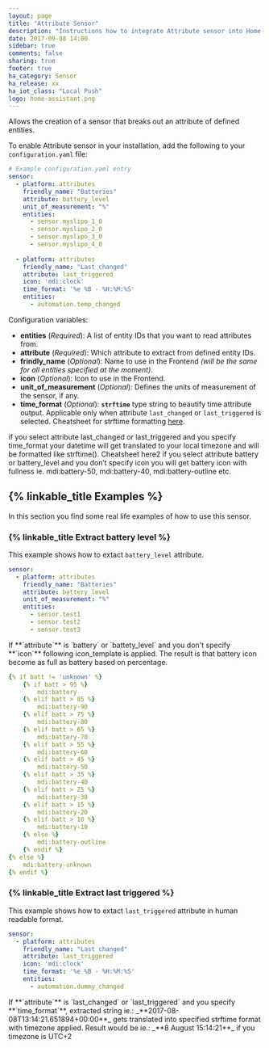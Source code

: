 ```yaml
---
layout: page
title: "Attribute Sensor"
description: "Instructions how to integrate Attribute sensor into Home Assistant."
date: 2017-09-08 14:00
sidebar: true
comments: false
sharing: true
footer: true
ha_category: Sensor
ha_release: xx
ha_iot_class: "Local Push"
logo: home-assistant.png
---
```


Allows the creation of a sensor that breaks out an attribute of defined entities.

To enable Attribute sensor in your installation, add the following to your `configuration.yaml` file:

```yaml
# Example configuration.yaml entry
sensor:  
  - platform: attributes
    friendly_name: "Batteries"
    attribute: battery_level
    unit_of_measurement: "%"
    entities:
      - sensor.myslipo_1_0
      - sensor.myslipo_2_0
      - sensor.myslipo_3_0
      - sensor.myslipo_4_0
      
  - platform: attributes
    friendly_name: "Last changed"
    attribute: last_triggered
    icon: 'mdi:clock'
    time_format: '%e %B - %H:%M:%S'
    entities:
      - automation.temp_changed
```

Configuration variables:

- **entities** (*Required*): A list of entity IDs that you want to read attributes from.
- **attribute** (*Required*): Which attribute to extract from defined entity IDs.
- **frindly_name** (*Optional*): Name to use in the Frontend *(will be the same for all entities specified at the moment)*.
- **icon** (*Optional*): Icon to use in the Frontend.
- **unit_of_measurement** (*Optional*): Defines the units of measurement of the sensor, if any.
- **time_format** (*Optional*): **`strftime`** type string to beautify time attribute output. Applicable only when attribute `last_changed` or `last_triggered` is selected. Cheatsheet for strftime formatting  [here](http://strftime.ninja/).


if you select attribute last_changed or last_triggered and you specify time_format your datetime will get translated to your local timezone and will be formatted like strftime(). Cheatsheet here2
    if you select attribute battery or battery_level and you don’t specify icon you will get battery icon with fullness ie. mdi:battery-50, mdi:battery-40, mdi:battery-outline etc.


## {% linkable_title Examples %}

In this section you find some real life examples of how to use this sensor.

### {% linkable_title Extract battery level %}

This example shows how to extact `battery_level` attribute.

```yaml
sensor:
  - platform: attributes
    friendly_name: "Batteries"
    attribute: battery_level
    unit_of_measurement: "%"
    entities:
      - sensor.test1
      - sensor.test2
      - sensor.test3
```

<p class='note'>
If **`attribute`** is `battery` or `battety_level` and you don't specify **`icon`** following icon_template is applied. The result is that battery icon become as full as battery based on percentage.

```yaml
{% if batt != 'unknown' %}
    {% if batt > 95 %}
        mdi:battery
    {% elif batt > 85 %}
        mdi:battery-90
    {% elif batt > 75 %}
        mdi:battery-80
    {% elif batt > 65 %}
        mdi:battery-70
    {% elif batt > 55 %}
        mdi:battery-60
    {% elif batt > 45 %}
        mdi:battery-50
    {% elif batt > 35 %}
        mdi:battery-40
    {% elif batt > 25 %}
        mdi:battery-30
    {% elif batt > 15 %}
        mdi:battery-20
    {% elif batt > 10 %}
        mdi:battery-10
    {% else %}
        mdi:battery-outline
    {% endif %}
{% else %}
    mdi:battery-unknown
{% endif %}
```
</p>

### {% linkable_title Extract last triggered %}

This example shows how to extact `last_triggered` attribute in human readable format.

```yaml
sensor:
  - platform: attributes
    friendly_name: "Last changed"
    attribute: last_triggered
    icon: 'mdi:clock'
    time_format: '%e %B - %H:%M:%S'
    entities:
      - automation.dummy_changed
```
<p class='note'>
If **`attribute`** is `last_changed` or `last_triggered` and you specify **`time_format`**, extracted string ie.: _**2017-08-08T13:14:21.651894+00:00**_ gets translated into specified strftime format with timezone applied. Result would be ie.: _**8 August 15:14:21**_ if you timezone is UTC+2
</p>

